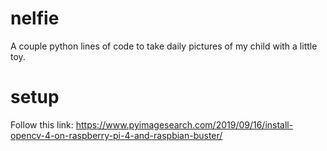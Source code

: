 # nelfie
A couple python lines of code to take daily pictures of my child with a little toy.

# setup
Follow this link: https://www.pyimagesearch.com/2019/09/16/install-opencv-4-on-raspberry-pi-4-and-raspbian-buster/

